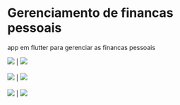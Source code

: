 # Gerenciamento de financas pessoais

app em flutter para gerenciar as financas pessoais


![](screenshots/screennshot-1.png) | ![](screenshots/screennshot-2.png)
<br /><br />
![](screenshots/screennshot-3.png) | ![](screenshots/screennshot-4.png)
<br /><br />
![](screenshots/screennshot-5.png) | ![](screenshots/screennshot-6.png) 